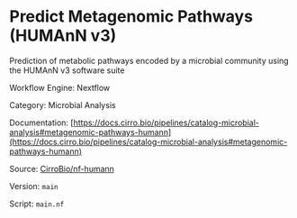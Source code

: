 # Predict Metagenomic Pathways (HUMAnN v3)

Prediction of metabolic pathways encoded by a microbial community using the HUMAnN v3 software suite


Workflow Engine: Nextflow


Category: Microbial Analysis


Documentation: [https://docs.cirro.bio/pipelines/catalog-microbial-analysis#metagenomic-pathways-humann](https://docs.cirro.bio/pipelines/catalog-microbial-analysis#metagenomic-pathways-humann)


Source: [CirroBio/nf-humann](CirroBio/nf-humann)


Version: `main`


Script: `main.nf`
